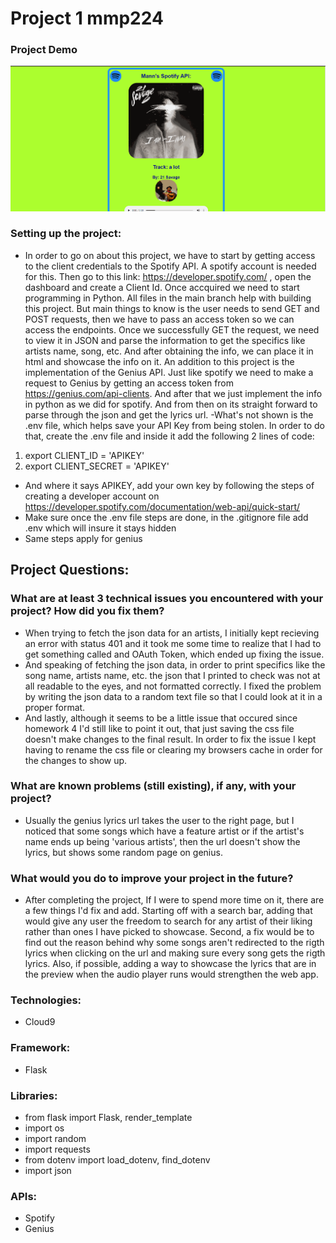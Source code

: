# Project 1 mmp224

### Project Demo
<img src="spotifyAPI.gif" width=650><br>

### Setting up the project:
- In order to go on about this project, we have to start by getting access to the client credentials to the Spotify API. A spotify account is needed for this. Then go to this link: https://developer.spotify.com/ , open the dashboard and create a Client Id. Once accquired we need to start programming in Python. All files in the main branch help with building this project. But main things to know is the user needs to send GET and POST requests, then we have to pass an access token so we can access the endpoints. Once we successfully GET the request, we need to view it in JSON and parse the information to get the specifics like artists name, song, etc. And after obtaining the info, we can place it in html and showcase the info on it. An addition to this project is the implementation of the Genius API. Just like spotify we need to make a request to Genius by getting an access token from https://genius.com/api-clients. And after that we just implement the info in python as we did for spotify. And from then on its straight forward to parse through the json and get the lyrics url. 
-What's not shown is the .env file, which helps save your API Key from being stolen. In order to do that, create the .env file and inside it add the following 2 lines of code:
1. export CLIENT_ID = 'APIKEY'
2. export CLIENT_SECRET = 'APIKEY'
- And where it says APIKEY, add your own key by following the steps of creating a developer account on https://developer.spotify.com/documentation/web-api/quick-start/
- Make sure once the .env file steps are done, in the .gitignore file add .env which will insure it stays hidden
- Same steps apply for genius

## Project Questions:
### What are at least 3 technical issues you encountered with your project? How did you fix them?
- When trying to fetch the json data for an artists, I initially kept recieving an error with status 401 and it took me some time to realize that I had to get something called and OAuth Token, which ended up fixing the issue.
- And speaking of fetching the json data, in order to print specifics like the song name, artists name, etc. the json that I printed to check was not at all readable to the eyes, and not formatted correctly. I fixed the problem by writing the json data to a random text file so that I could look at it in a proper format. 
- And lastly, although it seems to be a little issue that occured since homework 4 I'd still like to point it out, that just saving the css file doesn't make changes to the final result. In order to fix the issue I kept having to rename the css file or clearing my browsers cache in order for the changes to show up. 

### What are known problems (still existing), if any, with your project?
- Usually the genius lyrics url takes the user to the right page, but I noticed that some songs which have a feature artist or if the artist's name ends up being 'various artists', then the url doesn't show the lyrics, but shows some random page on genius.

### What would you do to improve your project in the future?
- After completing the project, If I were to spend more time on it, there are a few things I'd fix and add. Starting off with a search bar, adding that would give any user the freedom to search for any artist of their liking rather than ones I have picked to showcase. Second, a fix would be to find out the reason behind why some songs aren't redirected to the rigth lyrics when clicking on the url and making sure every song gets the rigth lyrics. Also, if possible, adding a way to showcase the lyrics that are in the preview when the audio player runs would strengthen the web app. 

### Technologies:
- Cloud9

### Framework:
- Flask

### Libraries:
- from flask import Flask, render_template
- import os
- import random
- import requests
- from dotenv import load_dotenv, find_dotenv
- import json 

### APIs:
- Spotify
- Genius
